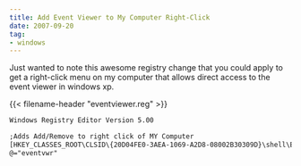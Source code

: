 ```yaml
---
title: Add Event Viewer to My Computer Right-Click
date: 2007-09-20
tag:
- windows
---
```

Just wanted to note this awesome registry change that you could apply to get a right-click menu on my computer that allows direct access to the event viewer in windows xp.

<!--more-->

{{< filename-header "eventviewer.reg" >}}
```txt    
Windows Registry Editor Version 5.00

;Adds Add/Remove to right click of MY Computer
[HKEY_CLASSES_ROOT\CLSID\{20D04FE0-3AEA-1069-A2D8-08002B30309D}\shell\Event Viewer\command]
@="eventvwr"
```